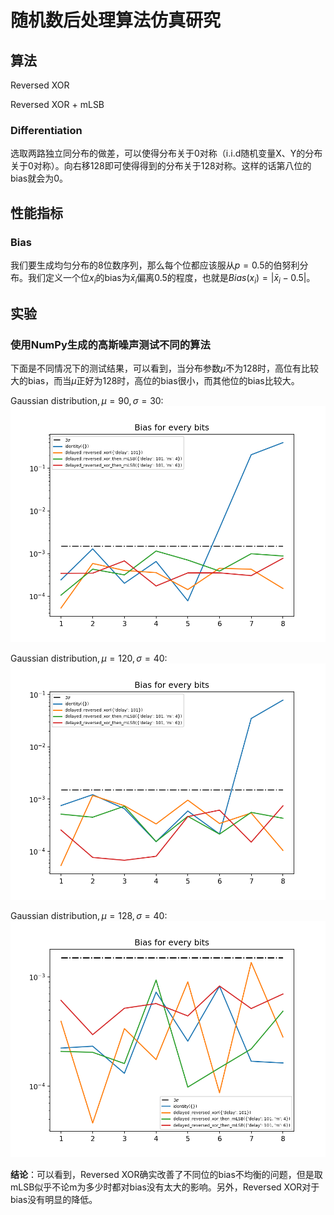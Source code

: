 # 随机数后处理算法仿真研究
## 算法
Reversed XOR

Reversed XOR + mLSB

### Differentiation
选取两路独立同分布的做差，可以使得分布关于0对称（i.i.d随机变量X、Y的分布关于0对称）。向右移128即可使得得到的分布关于128对称。这样的话第八位的bias就会为0。

## 性能指标
### Bias
我们要生成均匀分布的8位数序列，那么每个位都应该服从$p=0.5$的伯努利分布。我们定义一个位$x_i$的bias为$\bar x_i$偏离$0.5$的程度，也就是$Bias(x_i) = |\bar x_i - 0.5|$。

## 实验
### 使用NumPy生成的高斯噪声测试不同的算法
下面是不同情况下的测试结果，可以看到，当分布参数$\mu$不为128时，高位有比较大的bias，而当$\mu$正好为128时，高位的bias很小，而其他位的bias比较大。

$\text{Gaussian distribution}, \mu=90, \sigma=30$:
![](/imgs/Bias_1M_gaussian_90_30_(1).png)

$\text{Gaussian distribution}, \mu=120, \sigma=40$:
![](/imgs/Bias_1M_gaussian_120_40_(1).png)

$\text{Gaussian distribution}, \mu=128, \sigma=40$:
![](/imgs/Bias_1M_gaussian_128_40_(1).png)


**结论**：可以看到，Reversed XOR确实改善了不同位的bias不均衡的问题，但是取mLSB似乎不论m为多少时都对bias没有太大的影响。另外，Reversed XOR对于bias没有明显的降低。
